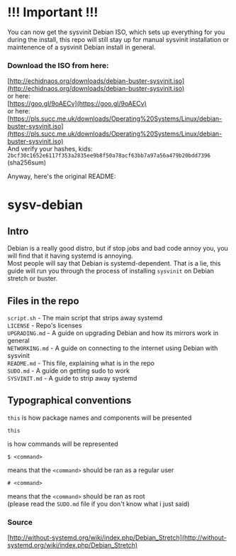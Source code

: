 # !!! Important !!!
You can now get the sysvinit Debian ISO, which sets up everything for you during the install, this repo will still stay up for manual sysvinit installation or maintenence of a sysvinit Debian install in general.  

### Download the ISO from here: 
[http://echidnaos.org/downloads/debian-buster-sysvinit.iso](http://echidnaos.org/downloads/debian-buster-sysvinit.iso)  
or here:  
[https://goo.gl/9oAECv](https://goo.gl/9oAECv)  
or here:  
[https://pls.succ.me.uk/downloads/Operating%20Systems/Linux/debian-buster-sysvinit.iso](https://pls.succ.me.uk/downloads/Operating%20Systems/Linux/debian-buster-sysvinit.iso)  
And verify your hashes, kids: `2bcf30c1652e6117f353a2835ee9b8f50a78acf63bb7a97a56a479b20bdd7396` (sha256sum)  

Anyway, here's the original README:  

# sysv-debian

## Intro

Debian is a really good distro, but if stop jobs and bad code annoy you, you will find that it having systemd is annoying.  
Most people will say that Debian is systemd-dependent. That is a lie, this guide will run you through the process of installing `sysvinit` on Debian stretch or buster.  

## Files in the repo
 
`script.sh` - The main script that strips away systemd  
`LICENSE` - Repo's licenses  
`UPGRADING.md` - A guide on upgrading Debian and how its mirrors work in general  
`NETWORKING.md` - A guide on connecting to the internet using Debian with sysvinit  
`README.md` - This file, explaining what is in the repo  
`SUDO.md` - A guide on getting sudo to work  
`SYSVINIT.md` - A guide to strip away systemd  

## Typographical conventions

`this` is how package names and components will be presented  
```
this
```
is how commands will be represented
```
$ <command>
```
means that the `<command>` should be ran as a regular user  
```
# <command>
```
means that the `<command>` should be ran as root  
(please read the `SUDO.md` file if you don't know what i just said)  

### Source
[http://without-systemd.org/wiki/index.php/Debian_Stretch](http://without-systemd.org/wiki/index.php/Debian_Stretch)

